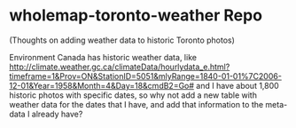 # wholemap-toronto-weather Repo
(Thoughts on adding weather data to historic Toronto photos)

Environment Canada has historic weather data, like http://climate.weather.gc.ca/climateData/hourlydata_e.html?timeframe=1&Prov=ON&StationID=5051&mlyRange=1840-01-01%7C2006-12-01&Year=1958&Month=4&Day=18&cmdB2=Go# and I have about 1,800 historic photos with specific dates, so why not add a new table with weather data for the dates that I have, and add that information to the meta-data I already have?
